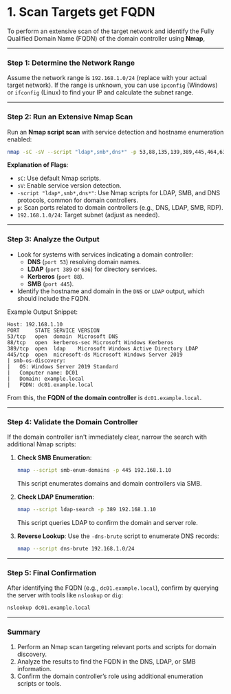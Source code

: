 # 1. Scan Targets get FQDN

To perform an extensive scan of the target network and identify the Fully Qualified Domain Name (FQDN) of the domain controller using **Nmap**,

---

### Step 1: **Determine the Network Range**

Assume the network range is `192.168.1.0/24` (replace with your actual target network). If the range is unknown, you can use `ipconfig` (Windows) or `ifconfig` (Linux) to find your IP and calculate the subnet range.

---

### Step 2: **Run an Extensive Nmap Scan**

Run an **Nmap script scan** with service detection and hostname enumeration enabled:

```bash
nmap -sC -sV --script "ldap*,smb*,dns*" -p 53,88,135,139,389,445,464,636,3268,3269,3389 192.168.1.0/24

```

**Explanation of Flags**:

- `sC`: Use default Nmap scripts.
- `sV`: Enable service version detection.
- `-script "ldap*,smb*,dns*"`: Use Nmap scripts for LDAP, SMB, and DNS protocols, common for domain controllers.
- `p`: Scan ports related to domain controllers (e.g., DNS, LDAP, SMB, RDP).
- `192.168.1.0/24`: Target subnet (adjust as needed).

---

### Step 3: **Analyze the Output**

- Look for systems with services indicating a domain controller:
    - **DNS** (`port 53`) resolving domain names.
    - **LDAP** (`port 389` or `636`) for directory services.
    - **Kerberos** (`port 88`).
    - **SMB** (`port 445`).
- Identify the hostname and domain in the `DNS` or `LDAP` output, which should include the FQDN.

Example Output Snippet:

```
Host: 192.168.1.10
PORT     STATE SERVICE VERSION
53/tcp   open  domain  Microsoft DNS
88/tcp   open  kerberos-sec Microsoft Windows Kerberos
389/tcp  open  ldap    Microsoft Windows Active Directory LDAP
445/tcp  open  microsoft-ds Microsoft Windows Server 2019
| smb-os-discovery:
|   OS: Windows Server 2019 Standard
|   Computer name: DC01
|   Domain: example.local
|   FQDN: dc01.example.local

```

From this, the **FQDN of the domain controller** is `dc01.example.local`.

---

### Step 4: **Validate the Domain Controller**

If the domain controller isn't immediately clear, narrow the search with additional Nmap scripts:

1. **Check SMB Enumeration**:
    
    ```bash
    nmap --script smb-enum-domains -p 445 192.168.1.10
    
    ```
    
    This script enumerates domains and domain controllers via SMB.
    
2. **Check LDAP Enumeration**:
    
    ```bash
    nmap --script ldap-search -p 389 192.168.1.10
    
    ```
    
    This script queries LDAP to confirm the domain and server role.
    
3. **Reverse Lookup**:
Use the `-dns-brute` script to enumerate DNS records:
    
    ```bash
    nmap --script dns-brute 192.168.1.0/24
    
    ```
    

---

### Step 5: **Final Confirmation**

After identifying the FQDN (e.g., `dc01.example.local`), confirm by querying the server with tools like `nslookup` or `dig`:

```bash
nslookup dc01.example.local

```

---

### Summary

1. Perform an Nmap scan targeting relevant ports and scripts for domain discovery.
2. Analyze the results to find the FQDN in the DNS, LDAP, or SMB information.
3. Confirm the domain controller’s role using additional enumeration scripts or tools.
